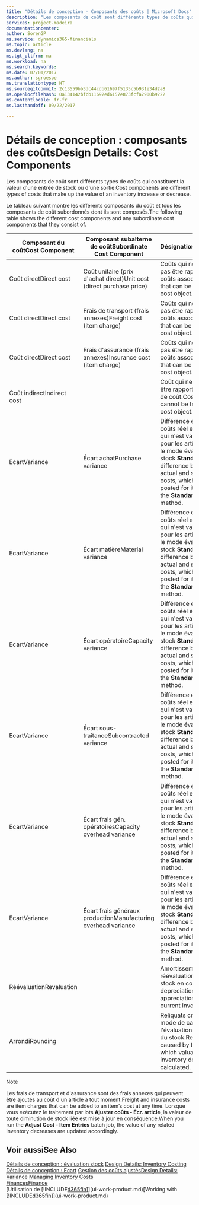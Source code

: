 ```yaml
---
title: "Détails de conception - Composants des coûts | Microsoft Docs"
description: "Les composants de coût sont différents types de coûts qui constituent la valeur d'une entrée de stock ou d'une sortie."
services: project-madeira
documentationcenter: 
author: SorenGP
ms.service: dynamics365-financials
ms.topic: article
ms.devlang: na
ms.tgt_pltfrm: na
ms.workload: na
ms.search.keywords: 
ms.date: 07/01/2017
ms.author: sgroespe
ms.translationtype: HT
ms.sourcegitcommit: 2c13559bb3dc44cdb61697f5135c5b931e34d2a8
ms.openlocfilehash: 0a134142bfcb11692ed6157e873fcfa2900b9222
ms.contentlocale: fr-fr
ms.lasthandoff: 09/22/2017

---
```

# <a name="design-details-cost-components"></a><span data-ttu-id="01734-103">Détails de conception : composants des coûts</span><span class="sxs-lookup"><span data-stu-id="01734-103">Design Details: Cost Components</span></span>
<span data-ttu-id="01734-104">Les composants de coût sont différents types de coûts qui constituent la valeur d'une entrée de stock ou d'une sortie.</span><span class="sxs-lookup"><span data-stu-id="01734-104">Cost components are different types of costs that make up the value of an inventory increase or decrease.</span></span>  

 <span data-ttu-id="01734-105">Le tableau suivant montre les différents composants du coût et tous les composants de coût subordonnés dont ils sont composés.</span><span class="sxs-lookup"><span data-stu-id="01734-105">The following table shows the different cost components and any subordinate cost components that they consist of.</span></span>  

|<span data-ttu-id="01734-106">Composant du coût</span><span class="sxs-lookup"><span data-stu-id="01734-106">Cost Component</span></span>|<span data-ttu-id="01734-107">Composant subalterne de coût</span><span class="sxs-lookup"><span data-stu-id="01734-107">Subordinate Cost Component</span></span>|<span data-ttu-id="01734-108">Désignation</span><span class="sxs-lookup"><span data-stu-id="01734-108">Description</span></span>|  
|--------------------|--------------------------------|---------------------------------------|  
|<span data-ttu-id="01734-109">Coût direct</span><span class="sxs-lookup"><span data-stu-id="01734-109">Direct cost</span></span>|<span data-ttu-id="01734-110">Coût unitaire (prix d'achat direct)</span><span class="sxs-lookup"><span data-stu-id="01734-110">Unit cost (direct purchase price)</span></span>|<span data-ttu-id="01734-111">Coûts qui ne peuvent pas être rapportés à des coûts associés.</span><span class="sxs-lookup"><span data-stu-id="01734-111">Cost that can be traced to a cost object.</span></span>|  
|<span data-ttu-id="01734-112">Coût direct</span><span class="sxs-lookup"><span data-stu-id="01734-112">Direct cost</span></span>|<span data-ttu-id="01734-113">Frais de transport (frais annexes)</span><span class="sxs-lookup"><span data-stu-id="01734-113">Freight cost (item charge)</span></span>|<span data-ttu-id="01734-114">Coûts qui ne peuvent pas être rapportés à des coûts associés.</span><span class="sxs-lookup"><span data-stu-id="01734-114">Cost that can be traced to a cost object.</span></span>|  
|<span data-ttu-id="01734-115">Coût direct</span><span class="sxs-lookup"><span data-stu-id="01734-115">Direct cost</span></span>|<span data-ttu-id="01734-116">Frais d'assurance (frais annexes)</span><span class="sxs-lookup"><span data-stu-id="01734-116">Insurance cost (item charge)</span></span>|<span data-ttu-id="01734-117">Coûts qui ne peuvent pas être rapportés à des coûts associés.</span><span class="sxs-lookup"><span data-stu-id="01734-117">Cost that can be traced to a cost object.</span></span>|  
|<span data-ttu-id="01734-118">Coût indirect</span><span class="sxs-lookup"><span data-stu-id="01734-118">Indirect cost</span></span>||<span data-ttu-id="01734-119">Coût qui ne peut pas être rapporté à un objet de coût.</span><span class="sxs-lookup"><span data-stu-id="01734-119">Cost that cannot be traced to a cost object.</span></span>|  
|<span data-ttu-id="01734-120">Ecart</span><span class="sxs-lookup"><span data-stu-id="01734-120">Variance</span></span>|<span data-ttu-id="01734-121">Écart achat</span><span class="sxs-lookup"><span data-stu-id="01734-121">Purchase variance</span></span>|<span data-ttu-id="01734-122">Différence entre les coûts réel et standard, qui n'est validée que pour les articles utilisant le mode évaluation stock **Standard**.</span><span class="sxs-lookup"><span data-stu-id="01734-122">The difference between actual and standard costs, which is only posted for items using the **Standard** costing method.</span></span>|  
|<span data-ttu-id="01734-123">Ecart</span><span class="sxs-lookup"><span data-stu-id="01734-123">Variance</span></span>|<span data-ttu-id="01734-124">Écart matière</span><span class="sxs-lookup"><span data-stu-id="01734-124">Material variance</span></span>|<span data-ttu-id="01734-125">Différence entre les coûts réel et standard, qui n'est validée que pour les articles utilisant le mode évaluation stock **Standard**.</span><span class="sxs-lookup"><span data-stu-id="01734-125">The difference between actual and standard costs, which is only posted for items using the **Standard** costing method.</span></span>|  
|<span data-ttu-id="01734-126">Ecart</span><span class="sxs-lookup"><span data-stu-id="01734-126">Variance</span></span>|<span data-ttu-id="01734-127">Écart opératoire</span><span class="sxs-lookup"><span data-stu-id="01734-127">Capacity variance</span></span>|<span data-ttu-id="01734-128">Différence entre les coûts réel et standard, qui n'est validée que pour les articles utilisant le mode évaluation stock **Standard**.</span><span class="sxs-lookup"><span data-stu-id="01734-128">The difference between actual and standard costs, which is only posted for items using the **Standard** costing method.</span></span>|  
|<span data-ttu-id="01734-129">Ecart</span><span class="sxs-lookup"><span data-stu-id="01734-129">Variance</span></span>|<span data-ttu-id="01734-130">Écart sous-traitance</span><span class="sxs-lookup"><span data-stu-id="01734-130">Subcontracted variance</span></span>|<span data-ttu-id="01734-131">Différence entre les coûts réel et standard, qui n'est validée que pour les articles utilisant le mode évaluation stock **Standard**.</span><span class="sxs-lookup"><span data-stu-id="01734-131">The difference between actual and standard costs, which is only posted for items using the **Standard** costing method.</span></span>|  
|<span data-ttu-id="01734-132">Ecart</span><span class="sxs-lookup"><span data-stu-id="01734-132">Variance</span></span>|<span data-ttu-id="01734-133">Écart frais gén. opératoires</span><span class="sxs-lookup"><span data-stu-id="01734-133">Capacity overhead variance</span></span>|<span data-ttu-id="01734-134">Différence entre les coûts réel et standard, qui n'est validée que pour les articles utilisant le mode évaluation stock **Standard**.</span><span class="sxs-lookup"><span data-stu-id="01734-134">The difference between actual and standard costs, which is only posted for items using the **Standard** costing method.</span></span>|  
|<span data-ttu-id="01734-135">Ecart</span><span class="sxs-lookup"><span data-stu-id="01734-135">Variance</span></span>|<span data-ttu-id="01734-136">Écart frais généraux production</span><span class="sxs-lookup"><span data-stu-id="01734-136">Manufacturing overhead variance</span></span>|<span data-ttu-id="01734-137">Différence entre les coûts réel et standard, qui n'est validée que pour les articles utilisant le mode évaluation stock **Standard**.</span><span class="sxs-lookup"><span data-stu-id="01734-137">The difference between actual and standard costs, which is only posted for items using the **Standard** costing method.</span></span>|  
|<span data-ttu-id="01734-138">Réévaluation</span><span class="sxs-lookup"><span data-stu-id="01734-138">Revaluation</span></span>||<span data-ttu-id="01734-139">Amortissement ou réévaluation de la valeur stock en cours.</span><span class="sxs-lookup"><span data-stu-id="01734-139">A depreciation or appreciation of the current inventory value.</span></span>|  
|<span data-ttu-id="01734-140">Arrondi</span><span class="sxs-lookup"><span data-stu-id="01734-140">Rounding</span></span>||<span data-ttu-id="01734-141">Reliquats créés par le mode de calcul de l'évaluation des sorties du stock.</span><span class="sxs-lookup"><span data-stu-id="01734-141">Residuals caused by the way in which valuation of inventory decreases are calculated.</span></span>|  

> [!NOTE]  
>  <span data-ttu-id="01734-142">Les frais de transport et d'assurance sont des frais annexes qui peuvent être ajoutés au coût d'un article à tout moment.</span><span class="sxs-lookup"><span data-stu-id="01734-142">Freight and insurance costs are item charges that can be added to an item’s cost at any time.</span></span> <span data-ttu-id="01734-143">Lorsque vous exécutez le traitement par lots **Ajuster coûts - Écr. article**, la valeur de toute diminution de stock liée est mise à jour en conséquence.</span><span class="sxs-lookup"><span data-stu-id="01734-143">When you run the **Adjust Cost - Item Entries** batch job, the value of any related inventory decreases are updated accordingly.</span></span>  

## <a name="see-also"></a><span data-ttu-id="01734-144">Voir aussi</span><span class="sxs-lookup"><span data-stu-id="01734-144">See Also</span></span>  
 <span data-ttu-id="01734-145">[Détails de conception : évaluation stock](design-details-inventory-costing.md) </span><span class="sxs-lookup"><span data-stu-id="01734-145">[Design Details: Inventory Costing](design-details-inventory-costing.md) </span></span>  
 <span data-ttu-id="01734-146">[Détails de conception : Ecart](design-details-variance.md) [Gestion des coûts ajustés](finance-manage-inventory-costs.md)</span><span class="sxs-lookup"><span data-stu-id="01734-146">[Design Details: Variance](design-details-variance.md) [Managing Inventory Costs](finance-manage-inventory-costs.md)</span></span>  
 [<span data-ttu-id="01734-147">Finances</span><span class="sxs-lookup"><span data-stu-id="01734-147">Finance</span></span>](finance.md)  
 <span data-ttu-id="01734-148">[Utilisation de [!INCLUDE[d365fin](includes/d365fin_md.md)]](ui-work-product.md)</span><span class="sxs-lookup"><span data-stu-id="01734-148">[Working with [!INCLUDE[d365fin](includes/d365fin_md.md)]](ui-work-product.md)</span></span>  


